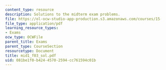 ```yaml
---
content_type: resource
description: Solutions to the midterm exam problems.
file: https://ol-ocw-studio-app-production.s3.amazonaws.com/courses/15-501-introduction-to-financial-and-managerial-accounting-spring-2004/081be1f0b42445702594cc761594c01b_mid1_f03_sol.pdf
file_type: application/pdf
learning_resource_types:
- Exams
ocw_type: OCWFile
parent_title: Exams
parent_type: CourseSection
resourcetype: Document
title: mid1_f03_sol.pdf
uid: 081be1f0-b424-4570-2594-cc761594c01b
---
```

